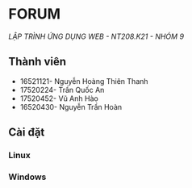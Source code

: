 # FORUM

_LẬP TRÌNH ỨNG DỤNG WEB - NT208.K21 - NHÓM 9_

## Thành viên

- 16521121- Nguyễn Hoàng Thiên Thanh
- 17520224- Trần Quốc An
- 17520452- Vũ Anh Hào
- 16520430- Nguyễn Trần Hoàn

## Cài đặt

### Linux

### Windows

